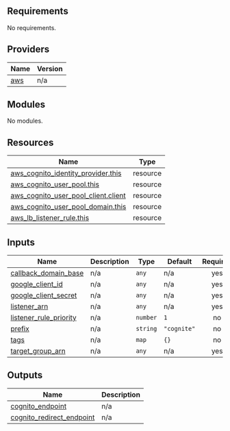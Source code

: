 <!-- BEGIN_TF_DOCS -->
## Requirements

No requirements.

## Providers

| Name | Version |
|------|---------|
| <a name="provider_aws"></a> [aws](#provider\_aws) | n/a |

## Modules

No modules.

## Resources

| Name | Type |
|------|------|
| [aws_cognito_identity_provider.this](https://registry.terraform.io/providers/hashicorp/aws/latest/docs/resources/cognito_identity_provider) | resource |
| [aws_cognito_user_pool.this](https://registry.terraform.io/providers/hashicorp/aws/latest/docs/resources/cognito_user_pool) | resource |
| [aws_cognito_user_pool_client.client](https://registry.terraform.io/providers/hashicorp/aws/latest/docs/resources/cognito_user_pool_client) | resource |
| [aws_cognito_user_pool_domain.this](https://registry.terraform.io/providers/hashicorp/aws/latest/docs/resources/cognito_user_pool_domain) | resource |
| [aws_lb_listener_rule.this](https://registry.terraform.io/providers/hashicorp/aws/latest/docs/resources/lb_listener_rule) | resource |

## Inputs

| Name | Description | Type | Default | Required |
|------|-------------|------|---------|:--------:|
| <a name="input_callback_domain_base"></a> [callback\_domain\_base](#input\_callback\_domain\_base) | n/a | `any` | n/a | yes |
| <a name="input_google_client_id"></a> [google\_client\_id](#input\_google\_client\_id) | n/a | `any` | n/a | yes |
| <a name="input_google_client_secret"></a> [google\_client\_secret](#input\_google\_client\_secret) | n/a | `any` | n/a | yes |
| <a name="input_listener_arn"></a> [listener\_arn](#input\_listener\_arn) | n/a | `any` | n/a | yes |
| <a name="input_listener_rule_priority"></a> [listener\_rule\_priority](#input\_listener\_rule\_priority) | n/a | `number` | `1` | no |
| <a name="input_prefix"></a> [prefix](#input\_prefix) | n/a | `string` | `"cognite"` | no |
| <a name="input_tags"></a> [tags](#input\_tags) | n/a | `map` | `{}` | no |
| <a name="input_target_group_arn"></a> [target\_group\_arn](#input\_target\_group\_arn) | n/a | `any` | n/a | yes |

## Outputs

| Name | Description |
|------|-------------|
| <a name="output_cognito_endpoint"></a> [cognito\_endpoint](#output\_cognito\_endpoint) | n/a |
| <a name="output_cognito_redirect_endpoint"></a> [cognito\_redirect\_endpoint](#output\_cognito\_redirect\_endpoint) | n/a |
<!-- END_TF_DOCS -->